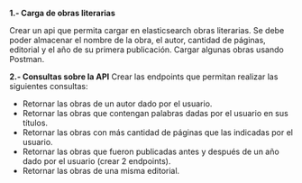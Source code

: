 **1.- Carga de obras literarias**

Crear un api que permita cargar en elasticsearch obras literarias. Se debe poder almacenar el nombre de la obra, el autor, cantidad de páginas, editorial y el año de su primera publicación. Cargar algunas obras usando Postman.

**2.- Consultas sobre la API**
Crear las endpoints que permitan realizar las siguientes consultas:
- Retornar las obras de un autor dado por el usuario.
- Retornar las obras que contengan palabras dadas por el usuario en sus títulos.
- Retornar las obras con más cantidad de páginas que las indicadas por el usuario.
- Retornar las obras que fueron publicadas antes y después de un año dado por el usuario (crear 2 endpoints).
- Retornar las obras de una misma editorial.
